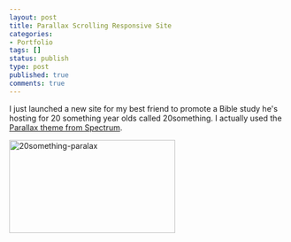 ```yaml
---
layout: post
title: Parallax Scrolling Responsive Site
categories:
- Portfolio
tags: []
status: publish
type: post
published: true
comments: true
---
```


I just launched a new site for my best friend to promote a Bible study he's hosting for 20 something year olds called 20something. I actually used the <a href="http://themespectrum.com/premium-themes/parallax/" target="_blank">Parallax theme from Spectrum</a>.

<a href="http://www.adamwadeharris.com/assets/uploads/2013/02/20something-paralax.gif"><img class="aligncenter size-full wp-image-245" alt="20something-paralax" src="{{site.url}}/assets/uploads/2013/02/20something-paralax.gif" width="300" height="168" /></a>
